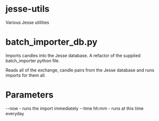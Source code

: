 # jesse-utils
Various Jesse utilities

# batch_importer_db.py

Imports candles into the Jesse database. A refactor of the supplied batch_importer python file.

Reads all of the exchange, candle pairs from the Jesse database and runs imports for them all.

# Parameters

--now - runs the import immediately
--time hh:mm - runs at this time everyday


